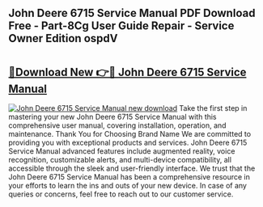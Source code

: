 ## John Deere 6715 Service Manual PDF Download Free - Part-8Cg User Guide Repair - Service Owner Edition ospdV

# <h2><a href="http://bc87243.oget.top/?id=John+Deere+6715+Service+Manual">🔗Download New 👉🔴 John Deere 6715 Service Manual</a></h2>

[![John Deere 6715 Service Manual new download](https://i.imgur.com/5g1atiW.png)](http://bc87243.oget.top/?id=John+Deere+6715+Service+Manual)
Take the first step in mastering your new John Deere 6715 Service Manual with this comprehensive user manual, covering installation, operation, and maintenance. Thank You for Choosing Brand Name We are committed to providing you with exceptional products and services. John Deere 6715 Service Manual advanced features include augmented reality, voice recognition, customizable alerts, and multi-device compatibility, all accessible through the sleek and user-friendly interface. We trust that the John Deere 6715 Service Manual has been a comprehensive resource in your efforts to learn the ins and outs of your new device. In case of any queries or concerns, feel free to reach out to our customer service.
